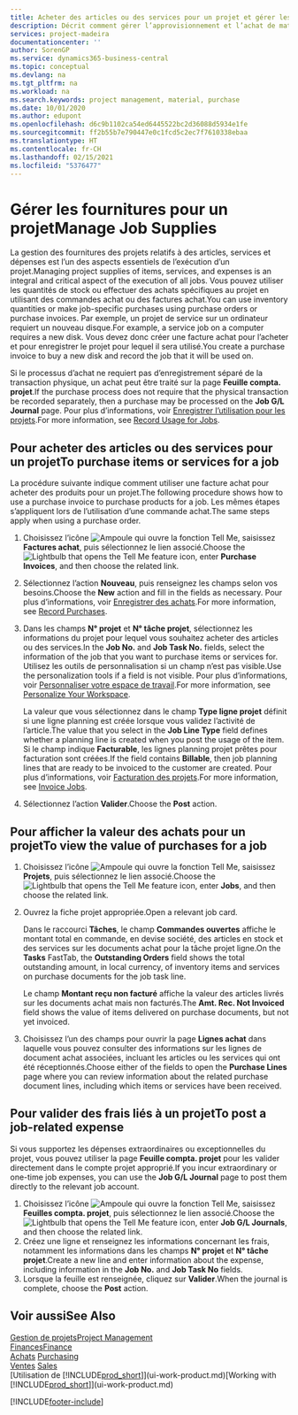 ```yaml
---
title: Acheter des articles ou des services pour un projet et gérer les fournitures| Microsoft Docs
description: Décrit comment gérer l’approvisionnement et l’achat de matériel et de services pour les projets.
services: project-madeira
documentationcenter: ''
author: SorenGP
ms.service: dynamics365-business-central
ms.topic: conceptual
ms.devlang: na
ms.tgt_pltfrm: na
ms.workload: na
ms.search.keywords: project management, material, purchase
ms.date: 10/01/2020
ms.author: edupont
ms.openlocfilehash: d6c9b1102ca54ed6445522bc2d36088d5934e1fe
ms.sourcegitcommit: ff2b55b7e790447e0c1fcd5c2ec7f7610338ebaa
ms.translationtype: HT
ms.contentlocale: fr-CH
ms.lasthandoff: 02/15/2021
ms.locfileid: "5376477"
---
```

# <a name="manage-job-supplies"></a><span data-ttu-id="30c79-103">Gérer les fournitures pour un projet</span><span class="sxs-lookup"><span data-stu-id="30c79-103">Manage Job Supplies</span></span>
<span data-ttu-id="30c79-104">La gestion des fournitures des projets relatifs à des articles, services et dépenses est l’un des aspects essentiels de l’exécution d’un projet.</span><span class="sxs-lookup"><span data-stu-id="30c79-104">Managing project supplies of items, services, and expenses is an integral and critical aspect of the execution of all jobs.</span></span> <span data-ttu-id="30c79-105">Vous pouvez utiliser les quantités de stock ou effectuer des achats spécifiques au projet en utilisant des commandes achat ou des factures achat.</span><span class="sxs-lookup"><span data-stu-id="30c79-105">You can use inventory quantities or make job-specific purchases using purchase orders or purchase invoices.</span></span> <span data-ttu-id="30c79-106">Par exemple, un projet de service sur un ordinateur requiert un nouveau disque.</span><span class="sxs-lookup"><span data-stu-id="30c79-106">For example, a service job on a computer requires a new disk.</span></span> <span data-ttu-id="30c79-107">Vous devez donc créer une facture achat pour l’acheter et pour enregistrer le projet pour lequel il sera utilisé.</span><span class="sxs-lookup"><span data-stu-id="30c79-107">You create a purchase invoice to buy a new disk and record the job that it will be used on.</span></span>

<span data-ttu-id="30c79-108">Si le processus d’achat ne requiert pas d’enregistrement séparé de la transaction physique, un achat peut être traité sur la page **Feuille compta. projet**.</span><span class="sxs-lookup"><span data-stu-id="30c79-108">If the purchase process does not require that the physical transaction be recorded separately, then a purchase may be processed on the **Job G/L Journal** page.</span></span> <span data-ttu-id="30c79-109">Pour plus d’informations, voir [Enregistrer l’utilisation pour les projets](projects-how-record-job-usage.md).</span><span class="sxs-lookup"><span data-stu-id="30c79-109">For more information, see [Record Usage for Jobs](projects-how-record-job-usage.md).</span></span>

## <a name="to-purchase-items-or-services-for-a-job"></a><span data-ttu-id="30c79-110">Pour acheter des articles ou des services pour un projet</span><span class="sxs-lookup"><span data-stu-id="30c79-110">To purchase items or services for a job</span></span>
<span data-ttu-id="30c79-111">La procédure suivante indique comment utiliser une facture achat pour acheter des produits pour un projet.</span><span class="sxs-lookup"><span data-stu-id="30c79-111">The following procedure shows how to use a purchase invoice to purchase products for a job.</span></span> <span data-ttu-id="30c79-112">Les mêmes étapes s’appliquent lors de l’utilisation d’une commande achat.</span><span class="sxs-lookup"><span data-stu-id="30c79-112">The same steps apply when using a purchase order.</span></span>  

1. <span data-ttu-id="30c79-113">Choisissez l’icône ![Ampoule qui ouvre la fonction Tell Me](media/ui-search/search_small.png "Dites-moi ce que vous voulez faire"), saisissez **Factures achat**, puis sélectionnez le lien associé.</span><span class="sxs-lookup"><span data-stu-id="30c79-113">Choose the ![Lightbulb that opens the Tell Me feature](media/ui-search/search_small.png "Tell me what you want to do") icon, enter **Purchase Invoices**, and then choose the related link.</span></span>  
2. <span data-ttu-id="30c79-114">Sélectionnez l’action **Nouveau**, puis renseignez les champs selon vos besoins.</span><span class="sxs-lookup"><span data-stu-id="30c79-114">Choose the **New** action and fill in the fields as necessary.</span></span> <span data-ttu-id="30c79-115">Pour plus d’informations, voir [Enregistrer des achats](purchasing-how-record-purchases.md).</span><span class="sxs-lookup"><span data-stu-id="30c79-115">For more information, see [Record Purchases](purchasing-how-record-purchases.md).</span></span>
3. <span data-ttu-id="30c79-116">Dans les champs **N° projet** et **N° tâche projet**, sélectionnez les informations du projet pour lequel vous souhaitez acheter des articles ou des services.</span><span class="sxs-lookup"><span data-stu-id="30c79-116">In the **Job No.** and **Job Task No.** fields, select the information of the job that you want to purchase items or services for.</span></span> <span data-ttu-id="30c79-117">Utilisez les outils de personnalisation si un champ n’est pas visible.</span><span class="sxs-lookup"><span data-stu-id="30c79-117">Use the personalization tools if a field is not visible.</span></span> <span data-ttu-id="30c79-118">Pour plus d’informations, voir [Personnaliser votre espace de travail](ui-personalization-user.md).</span><span class="sxs-lookup"><span data-stu-id="30c79-118">For more information, see [Personalize Your Workspace](ui-personalization-user.md).</span></span>

    <span data-ttu-id="30c79-119">La valeur que vous sélectionnez dans le champ **Type ligne projet** définit si une ligne planning est créée lorsque vous validez l’activité de l’article.</span><span class="sxs-lookup"><span data-stu-id="30c79-119">The value that you select in the **Job Line Type** field defines whether a planning line is created when you post the usage of the item.</span></span> <span data-ttu-id="30c79-120">Si le champ indique **Facturable**, les lignes planning projet prêtes pour facturation sont créées.</span><span class="sxs-lookup"><span data-stu-id="30c79-120">If the field contains **Billable**, then job planning lines that are ready to be invoiced to the customer are created.</span></span> <span data-ttu-id="30c79-121">Pour plus d’informations, voir [Facturation des projets](projects-how-invoice-jobs.md).</span><span class="sxs-lookup"><span data-stu-id="30c79-121">For more information, see [Invoice Jobs](projects-how-invoice-jobs.md).</span></span>
4. <span data-ttu-id="30c79-122">Sélectionnez l’action **Valider**.</span><span class="sxs-lookup"><span data-stu-id="30c79-122">Choose the **Post** action.</span></span>

## <a name="to-view-the-value-of-purchases-for-a-job"></a><span data-ttu-id="30c79-123">Pour afficher la valeur des achats pour un projet</span><span class="sxs-lookup"><span data-stu-id="30c79-123">To view the value of purchases for a job</span></span>
1. <span data-ttu-id="30c79-124">Choisissez l’icône ![Ampoule qui ouvre la fonction Tell Me](media/ui-search/search_small.png "Dites-moi ce que vous voulez faire"), saisissez **Projets**, puis sélectionnez le lien associé.</span><span class="sxs-lookup"><span data-stu-id="30c79-124">Choose the ![Lightbulb that opens the Tell Me feature](media/ui-search/search_small.png "Tell me what you want to do") icon, enter **Jobs**, and then choose the related link.</span></span>
2. <span data-ttu-id="30c79-125">Ouvrez la fiche projet appropriée.</span><span class="sxs-lookup"><span data-stu-id="30c79-125">Open a relevant job card.</span></span>

    <span data-ttu-id="30c79-126">Dans le raccourci **Tâches**, le champ **Commandes ouvertes** affiche le montant total en commande, en devise société, des articles en stock et des services sur les documents achat pour la tâche projet ligne.</span><span class="sxs-lookup"><span data-stu-id="30c79-126">On the **Tasks** FastTab, the **Outstanding Orders** field shows the total outstanding amount, in local currency, of inventory items and services on purchase documents for the job task line.</span></span>  

    <span data-ttu-id="30c79-127">Le champ **Montant reçu non facturé** affiche la valeur des articles livrés sur les documents achat mais non facturés.</span><span class="sxs-lookup"><span data-stu-id="30c79-127">The **Amt. Rec. Not Invoiced** field shows the value of items delivered on purchase documents, but not yet invoiced.</span></span>  
3. <span data-ttu-id="30c79-128">Choisissez l’un des champs pour ouvrir la page **Lignes achat** dans laquelle vous pouvez consulter des informations sur les lignes de document achat associées, incluant les articles ou les services qui ont été réceptionnés.</span><span class="sxs-lookup"><span data-stu-id="30c79-128">Choose either of the fields to open the **Purchase Lines** page where you can review information about the related purchase document lines, including which items or services have been received.</span></span>

## <a name="to-post-a-job-related-expense"></a><span data-ttu-id="30c79-129">Pour valider des frais liés à un projet</span><span class="sxs-lookup"><span data-stu-id="30c79-129">To post a job-related expense</span></span>
<span data-ttu-id="30c79-130">Si vous supportez les dépenses extraordinaires ou exceptionnelles du projet, vous pouvez utiliser la page **Feuille compta. projet** pour les valider directement dans le compte projet approprié.</span><span class="sxs-lookup"><span data-stu-id="30c79-130">If you incur extraordinary or one-time job expenses, you can use the **Job G/L Journal** page to post them directly to the relevant job account.</span></span>

1. <span data-ttu-id="30c79-131">Choisissez l’icône ![Ampoule qui ouvre la fonction Tell Me](media/ui-search/search_small.png "Dites-moi ce que vous voulez faire"), saisissez **Feuilles compta. projet**, puis sélectionnez le lien associé.</span><span class="sxs-lookup"><span data-stu-id="30c79-131">Choose the ![Lightbulb that opens the Tell Me feature](media/ui-search/search_small.png "Tell me what you want to do") icon, enter **Job G/L Journals**, and then choose the related link.</span></span>  
2. <span data-ttu-id="30c79-132">Créez une ligne et renseignez les informations concernant les frais, notamment les informations dans les champs **N° projet** et **N° tâche projet**.</span><span class="sxs-lookup"><span data-stu-id="30c79-132">Create a new line and enter information about the expense, including information in the **Job No.** and **Job Task No** fields.</span></span>  
3. <span data-ttu-id="30c79-133">Lorsque la feuille est renseignée, cliquez sur **Valider**.</span><span class="sxs-lookup"><span data-stu-id="30c79-133">When the journal is complete, choose the **Post** action.</span></span>

## <a name="see-also"></a><span data-ttu-id="30c79-134">Voir aussi</span><span class="sxs-lookup"><span data-stu-id="30c79-134">See Also</span></span>
[<span data-ttu-id="30c79-135">Gestion de projets</span><span class="sxs-lookup"><span data-stu-id="30c79-135">Project Management</span></span>](projects-manage-projects.md)  
[<span data-ttu-id="30c79-136">Finances</span><span class="sxs-lookup"><span data-stu-id="30c79-136">Finance</span></span>](finance.md)  
<span data-ttu-id="30c79-137">[Achats](purchasing-manage-purchasing.md)       </span><span class="sxs-lookup"><span data-stu-id="30c79-137">[Purchasing](purchasing-manage-purchasing.md)       </span></span>  
<span data-ttu-id="30c79-138">[Ventes](sales-manage-sales.md)    </span><span class="sxs-lookup"><span data-stu-id="30c79-138">[Sales](sales-manage-sales.md)    </span></span>  
<span data-ttu-id="30c79-139">[Utilisation de [!INCLUDE[prod_short](includes/prod_short.md)]](ui-work-product.md)</span><span class="sxs-lookup"><span data-stu-id="30c79-139">[Working with [!INCLUDE[prod_short](includes/prod_short.md)]](ui-work-product.md)</span></span>  


[!INCLUDE[footer-include](includes/footer-banner.md)]